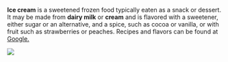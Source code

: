 <html>
  <head>
    <meta charset="utf-8">
  </head>
  <body>
    <p><strong>Ice cream</strong> is a sweetened frozen food typically eaten as a snack or dessert. It may be made from <strong>dairy milk</strong> or <strong>cream</strong> and is flavored with a sweetener, either sugar or an alternative, and a spice, such as cocoa or vanilla, or with fruit such as strawberries or peaches. Recipes and flavors can be found at <a href='https://www.google.com' title='Google'>Google.</a></p>
<img src="https://images.unsplash.com/photo-1497034825429-c343d7c6a68f?ixlib=rb-1.2.1&ixid=MnwxMjA3fDB8MHxleHBsb3JlLWZlZWR8MXx8fGVufDB8fHx8&w=1000&q=80">
  </body>
</html>

